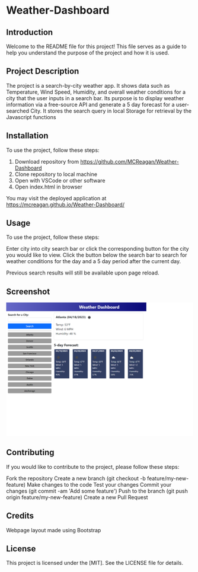 # Weather-Dashboard

## Introduction

Welcome to the README file for this project! This file serves as a guide to help you understand the purpose of the project and how it is used.

## Project Description

The project is a search-by-city weather app. It shows data such as Temperature, Wind Speed, Humidity, and overall weather conditions for a city that the user inputs in a search bar. Its purpose is to display weather information via a free-source API and generate a 5 day forecast for a user-searched City. It stores the search query in local Storage for retrieval by the Javascript functions

## Installation

To use the project, follow these steps:

1. Download repository from https://github.com/MCReagan/Weather-Dashboard
2. Clone repository to local machine
3. Open with VSCode or other software
4. Open index.html in browser

You may visit the deployed application at https://mcreagan.github.io/Weather-Dashboard/

## Usage

To use the project, follow these steps:

Enter city into city search bar or click the corresponding button for the city you would like to view. Click the button below the search bar to search for weather conditions for the day and a 5 day period after the current day.

Previous search results will still be available upon page reload.

## Screenshot

![Screenshot](/assets/127.0.0.1_5500_index.html%20(3).png)

## Contributing

If you would like to contribute to the project, please follow these steps:

Fork the repository
Create a new branch (git checkout -b feature/my-new-feature)
Make changes to the code
Test your changes
Commit your changes (git commit -am 'Add some feature')
Push to the branch (git push origin feature/my-new-feature)
Create a new Pull Request

## Credits

Webpage layout made using Bootstrap

## License

This project is licensed under the [MIT]. See the LICENSE file for details.